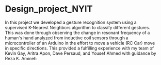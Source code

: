 # Design_project_NYIT

In this project we developed a gesture recognition system using a supervised K-Nearest Neighbors algorithm to classify different gestures. This was done through observing the change in resonant frequency of a human's hand analyzed from inductive coil sensors through a microcontroller of an Arduino in the effort to move a vehicle (RC Car) move in specific directions. This provided a fulfilling experience with my team of Kevin Gay, Aritra Apon, Dave Persaud, and Yousef Ahmed with guidance by Reza K. Amineh

